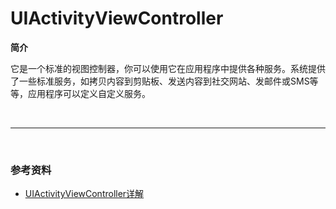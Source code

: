 # UIActivityViewController

**简介**

它是一个标准的视图控制器，你可以使用它在应用程序中提供各种服务。系统提供了一些标准服务，如拷贝内容到剪贴板、发送内容到社交网站、发邮件或SMS等等，应用程序可以定义自定义服务。

<br>

***

<br>

### 参考资料

* [UIActivityViewController详解](http://blog.csdn.net/hitwhylz/article/details/38750373)